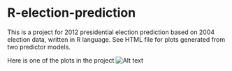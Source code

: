 R-election-prediction
=====================

This is a project for 2012 presidential election prediction based on 2004 election data, written in R language.
See HTML file for plots generated from two predictor models.

Here is one of the plots in the project
![Alt text](http://rpartcolored.png)
